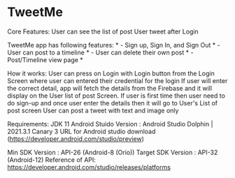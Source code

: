 # TweetMe

Core Features:
User can see the list of post User tweet after Login

TweetMe app has following features:
*
    - Sign up, Sign In, and Sign Out
*
    - User can post to a timeline
*
    - User can delete their own post
*
    - Post/Timeline view page
*

How it works:
User can press on Login with Login button from the Login Screen where user can entered their
credential for the login If user will enter the correct detail, app will fetch the details from the
Firebase and it will display on the User list of post Screen. If user is first time then user need
to do sign-up and once user enter the details then it will go to User's List of post screen User can
post a tweet with text and image only

Requirements:
JDK 11 
Android Stuido Version : Android Studio Dolphin | 2021.3.1 Canary 3
URL for Android studio download (https://developer.android.com/studio/preview)

Min SDK Version : API-26 (Android-8 (Orio))
Target SDK Version : API-32 (Android-12)
Reference of API: https://developer.android.com/studio/releases/platforms

